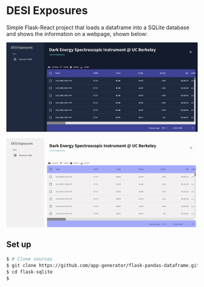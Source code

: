 # DESI Exposures

Simple Flask-React project that loads a dataframe into a SQLite database and shows the information on a webpage, shown below:  

![Darkmode](assets/darkmodeFULL.png "Darkmode version")

![Lightmode](assets/lightmodeFULL.png "Lightmode version")

## Set up

```bash
$ # Clone sources
$ git clone https://github.com/app-generator/flask-pandas-dataframe.git
$ cd flask-sqlite
$

